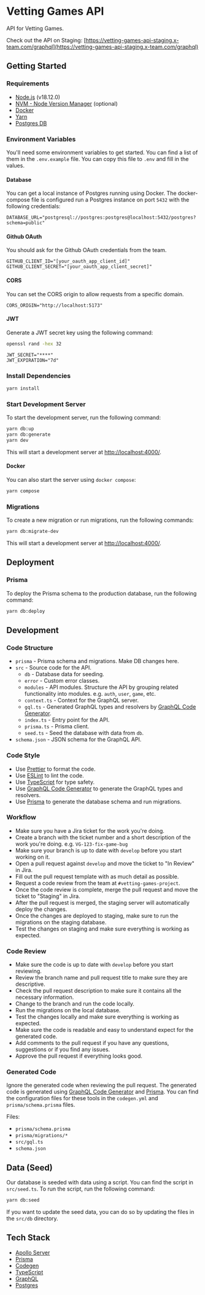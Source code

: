 # Vetting Games API

API for Vetting Games.

Check out the API on Staging: [https://vetting-games-api-staging.x-team.com/graphql](https://vetting-games-api-staging.x-team.com/graphql)

## Getting Started

### Requirements

- [Node.js](https://nodejs.org/en/) (v18.12.0)
- [NVM - Node Version Manager](https://github.com/nvm-sh/nvm) (optional)
- [Docker](https://www.docker.com/)
- [Yarn](https://yarnpkg.com/)
- [Postgres DB](https://www.postgresql.org/)

### Environment Variables

You'll need some environment variables to get started. You can find a list of them in the `.env.example` file. You can copy this file to `.env` and fill in the values.

#### Database

You can get a local instance of Postgres running using Docker. The docker-compose file is configured run a Postgres instance on port `5432` with the following credentials:

```env
DATABASE_URL="postgresql://postgres:postgres@localhost:5432/postgres?schema=public"
```

#### Github OAuth

You should ask for the Github OAuth credentials from the team.

```env
GITHUB_CLIENT_ID="[your_oauth_app_client_id]"
GITHUB_CLIENT_SECRET="[your_oauth_app_client_secret]"
```

#### CORS

You can set the CORS origin to allow requests from a specific domain.

```env
CORS_ORIGIN="http://localhost:5173"
```

#### JWT

Generate a JWT secret key using the following command:

```bash
openssl rand -hex 32
```

```env
JWT_SECRET="****"
JWT_EXPIRATION="7d"
```

### Install Dependencies

```bash
yarn install
```

### Start Development Server

To start the development server, run the following command:

```bash
yarn db:up
yarn db:generate
yarn dev
```

This will start a development server at [http://localhost:4000/](http://localhost:4000/).

#### Docker

You can also start the server using `docker compose`:

```bash
yarn compose
```

### Migrations

To create a new migration or run migrations, run the following commands:

```bash
yarn db:migrate-dev
```

This will start a development server at [http://localhost:4000/](http://localhost:4000/).

## Deployment

### Prisma

To deploy the Prisma schema to the production database, run the following command:

```bash
yarn db:deploy
```

## Development

### Code Structure

- `prisma` - Prisma schema and migrations. Make DB changes here.
- `src` - Source code for the API.
  - `db` - Database data for seeding.
  - `error` - Custom error classes.
  - `modules` - API modules. Structure the API by grouping related functionality into modules. e.g. `auth`, `user`, `game`, etc.
  - `context.ts` - Context for the GraphQL server.
  - `gql.ts` - Generated GraphQL types and resolvers by [GraphQL Code Generator](https://the-guild.dev/graphql/codegen).
  - `index.ts` - Entry point for the API.
  - `prisma.ts` - Prisma client.
  - `seed.ts` - Seed the database with data from `db`.
- `schema.json` - JSON schema for the GraphQL API.

### Code Style

- Use [Prettier](https://prettier.io/) to format the code.
- Use [ESLint](https://eslint.org/) to lint the code.
- Use [TypeScript](https://www.typescriptlang.org/) for type safety.
- Use [GraphQL Code Generator](https://the-guild.dev/graphql/codegen) to generate the GraphQL types and resolvers.
- Use [Prisma](https://www.prisma.io/) to generate the database schema and run migrations.

### Workflow

- Make sure you have a Jira ticket for the work you're doing.
- Create a branch with the ticket number and a short description of the work you're doing. e.g. `VG-123-fix-game-bug`
- Make sure your branch is up to date with `develop` before you start working on it.
- Open a pull request against `develop` and move the ticket to "In Review" in Jira.
- Fill out the pull request template with as much detail as possible.
- Request a code review from the team at `#vetting-games-project`.
- Once the code review is complete, merge the pull request and move the ticket to "Staging" in Jira.
- After the pull request is merged, the staging server will automatically deploy the changes.
- Once the changes are deployed to staging, make sure to run the migrations on the staging database.
- Test the changes on staging and make sure everything is working as expected.

### Code Review

- Make sure the code is up to date with `develop` before you start reviewing.
- Review the branch name and pull request title to make sure they are descriptive.
- Check the pull request description to make sure it contains all the necessary information.
- Change to the branch and run the code locally.
- Run the migrations on the local database.
- Test the changes locally and make sure everything is working as expected.
- Make sure the code is readable and easy to understand expect for the generated code.
- Add comments to the pull request if you have any questions, suggestions or if you find any issues.
- Approve the pull request if everything looks good.

### Generated Code

Ignore the generated code when reviewing the pull request. The generated code is generated using [GraphQL Code Generator](https://the-guild.dev/graphql/codegen) and [Prisma](https://www.prisma.io/). You can find the configuration files for these tools in the `codegen.yml` and `prisma/schema.prisma` files.

Files:

- `prisma/schema.prisma`
- `prisma/migrations/*`
- `src/gql.ts`
- `schema.json`

## Data (Seed)

Our database is seeded with data using a script. You can find the script in `src/seed.ts`. To run the script, run the following command:

```bash
yarn db:seed
```

If you want to update the seed data, you can do so by updating the files in the `src/db` directory.

## Tech Stack

- [Apollo Server](https://www.apollographql.com/docs/apollo-server/)
- [Prisma](https://www.prisma.io/)
- [Codegen](https://the-guild.dev/graphql/codegen)
- [TypeScript](https://www.typescriptlang.org/)
- [GraphQL](https://graphql.org/)
- [Postgres](https://www.postgresql.org/)
